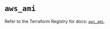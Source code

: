 # `aws_ami`

Refer to the Terraform Registry for docs: [`aws_ami`](https://registry.terraform.io/providers/hashicorp/aws/6.10.0/docs/resources/ami).
